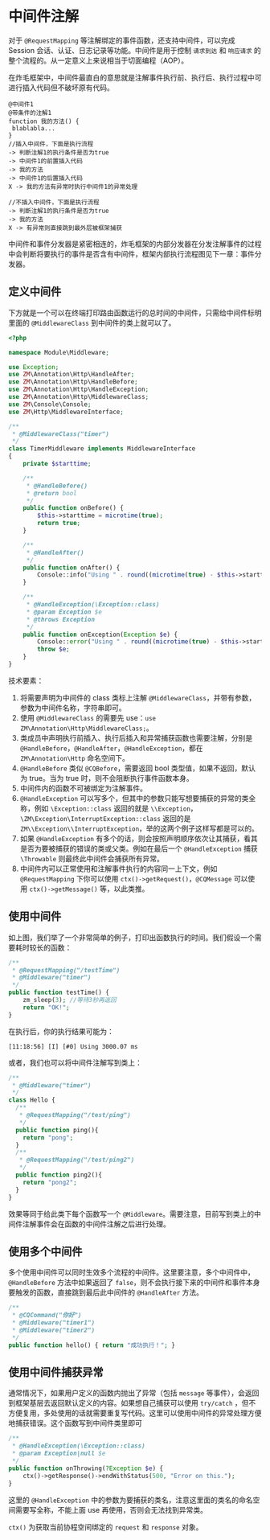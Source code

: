 # 中间件注解

对于 `@RequestMapping` 等注解绑定的事件函数，还支持中间件，可以完成 Session 会话、认证、日志记录等功能。中间件是用于控制 `请求到达` 和 `响应请求` 的整个流程的。从一定意义上来说相当于切面编程（AOP）。

在炸毛框架中，中间件最直白的意思就是注解事件执行前、执行后、执行过程中可进行插入代码但不破坏原有代码。

```伪代码
@中间件1
@带条件的注解1
function 我的方法() {
 blablabla...
}
//插入中间件，下面是执行流程
-> 判断注解1的执行条件是否为true
-> 中间件1的前置插入代码
-> 我的方法
-> 中间件1的后置插入代码
X -> 我的方法有异常时执行中间件1的异常处理

//不插入中间件，下面是执行流程
-> 判断注解1的执行条件是否为true
-> 我的方法
X -> 有异常则直接跳到最外层被框架捕获
```

中间件和事件分发器是紧密相连的，炸毛框架的内部分发器在分发注解事件的过程中会判断将要执行的事件是否含有中间件，框架内部执行流程图见下一章：事件分发器。

## 定义中间件

下方就是一个可以在终端打印路由函数运行的总时间的中间件，只需给中间件标明里面的 `@MiddlewareClass` 到中间件的类上就可以了。

```php
<?php

namespace Module\Middleware;

use Exception;
use ZM\Annotation\Http\HandleAfter;
use ZM\Annotation\Http\HandleBefore;
use ZM\Annotation\Http\HandleException;
use ZM\Annotation\Http\MiddlewareClass;
use ZM\Console\Console;
use ZM\Http\MiddlewareInterface;

/**
 * @MiddlewareClass("timer")
 */
class TimerMiddleware implements MiddlewareInterface
{
    private $starttime;

    /**
     * @HandleBefore()
     * @return bool
     */
    public function onBefore() {
        $this->starttime = microtime(true);
        return true;
    }

    /**
     * @HandleAfter()
     */
    public function onAfter() {
        Console::info("Using " . round((microtime(true) - $this->starttime) * 1000, 2) . " ms.");
    }

    /**
     * @HandleException(\Exception::class)
     * @param Exception $e
     * @throws Exception
     */
    public function onException(Exception $e) {
        Console::error("Using " . round((microtime(true) - $this->starttime) * 1000, 2) . " ms but an Exception occurred.");
        throw $e;
    }
}

```

技术要素：

1. 将需要声明为中间件的 class 类标上注解 `@MiddlewareClass`，并带有参数，参数为中间件名称，字符串即可。
2. 使用 `@MiddlewareClass` 的需要先 use：`use ZM\Annotation\Http\MiddlewareClass;`。
3. 类成员中声明执行前插入、执行后插入和异常捕获函数也需要注解，分别是 `@HandleBefore`，`@HandleAfter`，`@HandleException`，都在 `ZM\Annotation\Http` 命名空间下。
4. `@HandleBefore` 类似 `@CQBefore`，需要返回 bool 类型值，如果不返回，默认为 true。当为 true 时，则不会阻断执行事件函数本身。
5. 中间件内的函数不可被绑定为注解事件。
6. `@HandleException` 可以写多个，但其中的参数只能写想要捕获的异常的类全称，例如 `\Exception::class` 返回的就是 `\\Exception`，`\ZM\Exception\InterruptException::class` 返回的是 `ZM\\Exception\\InterruptException`，举的这两个例子这样写都是可以的。
7. 如果 `@HandleException` 有多个的话，则会按照声明顺序依次让其捕获，看其是否为要被捕获的错误的类或父类。例如在最后一个 `@HandleException` 捕获 `\Throwable` 则最终此中间件会捕获所有异常。
8. 中间件内可以正常使用和注解事件执行的内容同一上下文，例如 `@RequestMapping` 下你可以使用 `ctx()->getRequest()`，`@CQMessage` 可以使用 `ctx()->getMessage()` 等，以此类推。

## 使用中间件

如上图，我们举了一个非常简单的例子，打印出函数执行的时间。我们假设一个需要耗时较长的函数：

```php
/**
 * @RequestMapping("/testTime")
 * @Middleware("timer")
 */
public function testTime() {
    zm_sleep(3); //等待3秒再返回
    return "OK!";
}
```

在执行后，你的执行结果可能为：

```
[11:18:56] [I] [#0] Using 3000.07 ms
```

或者，我们也可以将中间件注解写到类上：

```php
/**
 * @Middleware("timer")
 */
class Hello {
  /**
   * @RequestMapping("/test/ping")
   */
  public function ping(){
    return "pong";
  }
  /**
   * @RequestMapping("/test/ping2")
   */
  public function ping2(){
    return "pong2";
  }
}
```

效果等同于给此类下每个函数写一个 `@Middleware`。需要注意，目前写到类上的中间件注解事件会在函数的中间件注解之后进行处理。

## 使用多个中间件

多个使用中间件可以同时生效多个流程的中间件。这里要注意，多个中间件中，`@HandleBefore` 方法中如果返回了 `false`，则不会执行接下来的中间件和事件本身要触发的函数，直接跳到最后此中间件的 `@HandleAfter` 方法。

```php
/**
 * @CQCommand("你好")
 * @Middleware("timer1")
 * @Middleware("timer2")
 */
public function hello() { return "成功执行！"; }
```

## 使用中间件捕获异常

通常情况下，如果用户定义的函数内抛出了异常（包括 `message` 等事件），会返回到框架基层去返回默认定义的内容。如果想自己捕获可以使用 `try/catch` ，但不方便复用，多处使用的话就需要重复写代码。这里可以使用中间件的异常处理方便地捕获错误。这个函数写到中间件类里即可

```php
/**
 * @HandleException(\Exception::class)
 * @param Exception|null $e
 */
public function onThrowing(?Exception $e) {
    ctx()->getResponse()->endWithStatus(500, "Error on this.");
}
```

这里的 `@HandleException` 中的参数为要捕获的类名，注意这里面的类名的命名空间需要写全称，不能上面 use 再使用，否则会无法找到异常类。

`ctx()` 为获取当前协程空间绑定的 `request` 和 `response` 对象。

